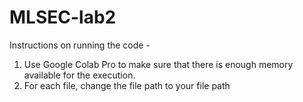 # MLSEC-lab2

Instructions on running the code -

1. Use Google Colab Pro to make sure that there is enough memory available for the execution.
2. For each file, change the file path to your file path
